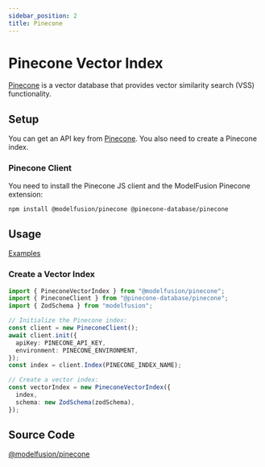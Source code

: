 ```yaml
---
sidebar_position: 2
title: Pinecone
---
```


# Pinecone Vector Index

[Pinecone](https://www.pinecone.io/) is a vector database that provides vector similarity search (VSS) functionality.

## Setup

You can get an API key from [Pinecone](https://www.pinecone.io/). You also need to create a Pinecone index.

### Pinecone Client

You need to install the Pinecone JS client and the ModelFusion Pinecone extension:

```bash
npm install @modelfusion/pinecone @pinecone-database/pinecone
```

## Usage

[Examples](https://github.com/lgrammel/modelfusion/tree/main/examples/basic/src/vector-index/)

### Create a Vector Index

```ts
import { PineconeVectorIndex } from "@modelfusion/pinecone";
import { PineconeClient } from "@pinecone-database/pinecone";
import { ZodSchema } from "modelfusion";

// Initialize the Pinecone index:
const client = new PineconeClient();
await client.init({
  apiKey: PINECONE_API_KEY,
  environment: PINECONE_ENVIRONMENT,
});
const index = client.Index(PINECONE_INDEX_NAME);

// Create a vector index:
const vectorIndex = new PineconeVectorIndex({
  index,
  schema: new ZodSchema(zodSchema),
});
```

## Source Code

[@modelfusion/pinecone](https://github.com/lgrammel/modelfusion/tree/main/extensions/pinecone)
